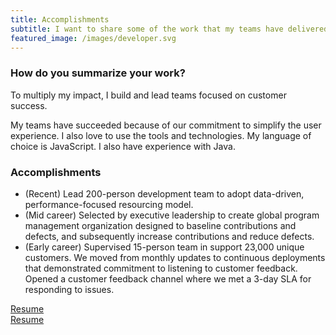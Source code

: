 ```yaml
---
title: Accomplishments
subtitle: I want to share some of the work that my teams have delivered. 
featured_image: /images/developer.svg
---
```


### How do you summarize your work?
To multiply my impact, I build and lead teams focused on customer success. 

My teams have succeeded because of our commitment to simplify the user experience. I also love to use the tools and technologies. My language of choice is JavaScript. I also have experience with Java. 

### Accomplishments
* (Recent) Lead 200-person development team to adopt data-driven, performance-focused resourcing model. 
* (Mid career) Selected by executive leadership to create global program management organization designed to baseline contributions and defects, and subsequently increase contributions and reduce defects. 
* (Early career) Supervised 15-person team in support 23,000 unique customers. We moved from monthly updates to continuous deployments that demonstrated commitment to listening to customer feedback. Opened a customer feedback channel where we met a 3-day SLA for responding to issues. 

[Resume](/images/ARobertson.pdf)\
<a href="/images/ARobertson.pdf" download>Resume</a>
